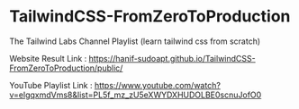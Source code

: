 # TailwindCSS-FromZeroToProduction

The Tailwind Labs Channel Playlist (learn tailwind css from scratch)

Website Result Link : https://hanif-sudoapt.github.io/TailwindCSS-FromZeroToProduction/public/

YouTube Playlist Link : https://www.youtube.com/watch?v=elgqxmdVms8&list=PL5f_mz_zU5eXWYDXHUDOLBE0scnuJofO0
